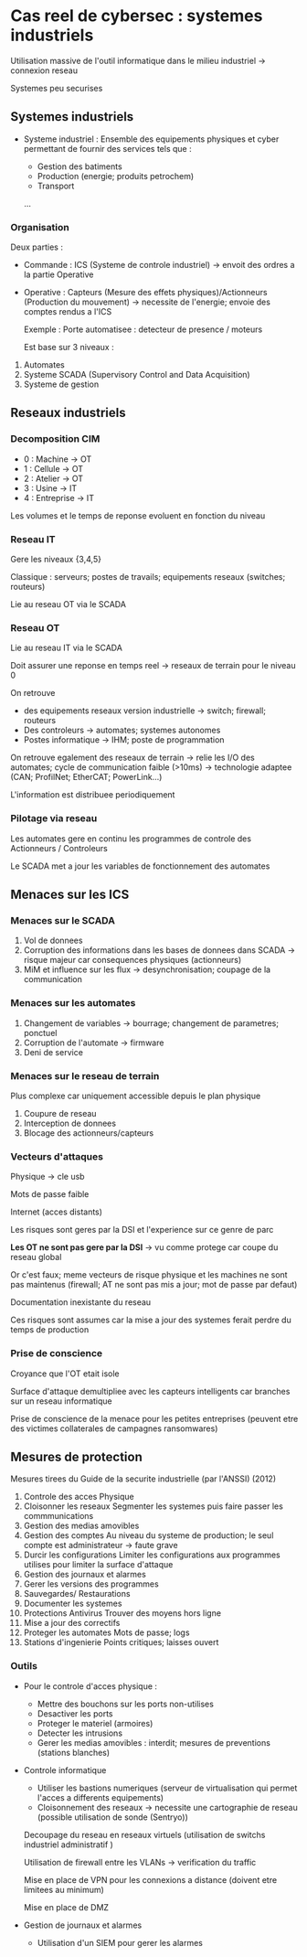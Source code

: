 # Cas reel de cybersec : systemes industriels

Utilisation massive de l'outil informatique dans le milieu industriel -> connexion reseau

Systemes peu securises

## Systemes industriels 
- Systeme industriel : Ensemble des equipements physiques et cyber permettant de fournir des services tels que :
  - Gestion des batiments
  - Production (energie; produits petrochem)
  - Transport
  
  ...

### Organisation 
  Deux parties :
- Commande : ICS (Systeme de controle industriel) -> envoit des ordres a la partie Operative
  
- Operative : Capteurs (Mesure des effets physiques)/Actionneurs (Production du mouvement) -> necessite de l'energie; envoie des comptes rendus a l'ICS

  Exemple : Porte automatisee : detecteur de presence / moteurs

  Est base sur 3 niveaux : 
1. Automates 
2. Systeme SCADA (Supervisory Control and Data Acquisition)
3. Systeme de gestion
## Reseaux industriels
### Decomposition CIM
- 0 : Machine -> OT 
- 1 : Cellule -> OT
- 2 : Atelier -> OT
- 3 : Usine   -> IT 
- 4 : Entreprise -> IT

Les volumes et le temps de reponse evoluent en fonction du niveau 
### Reseau IT 
Gere les niveaux {3,4,5}

Classique : serveurs; postes de travails; equipements reseaux (switches; routeurs)

Lie au reseau OT via le SCADA
### Reseau OT 
Lie au reseau IT via le SCADA 

Doit assurer une reponse en temps reel -> reseaux de terrain pour le niveau 0

On retrouve
- des equipements reseaux version industrielle -> switch; firewall; routeurs
- Des controleurs -> automates; systemes autonomes
- Postes informatique -> IHM; poste de programmation

On retrouve egalement des reseaux de terrain -> relie les I/O des automates; cycle de communication faible (>10ms) -> technologie adaptee (CAN; ProfilNet; EtherCAT; PowerLink...)

L'information est distribuee periodiquement

### Pilotage via reseau
Les automates gere en continu les programmes de controle des Actionneurs / Controleurs

Le SCADA met a jour les variables de fonctionnement des automates

## Menaces sur les ICS
### Menaces sur le SCADA
1. Vol de donnees
2. Corruption des informations dans les bases de donnees dans SCADA -> risque majeur car consequences physiques (actionneurs)
3. MiM et influence sur les flux -> desynchronisation; coupage de la communication
### Menaces sur les automates 
1. Changement de variables -> bourrage; changement de parametres; ponctuel
2. Corruption de l'automate -> firmware
3. Deni de service
### Menaces sur le reseau de terrain
Plus complexe car uniquement accessible depuis le plan physique
1. Coupure de reseau
2. Interception de donnees
3. Blocage des actionneurs/capteurs
### Vecteurs d'attaques
Physique -> cle usb

Mots de passe faible 

Internet (acces distants)

Les risques sont geres par la DSI et l'experience sur ce genre de parc 

**Les OT ne sont pas gere par la DSI** -> vu comme protege car coupe du reseau global 

Or c'est faux; meme vecteurs de risque physique et les machines ne sont pas maintenus (firewall; AT ne sont pas mis a jour; mot de passe par defaut)

Documentation inexistante du reseau

Ces risques sont assumes car la mise a jour des systemes ferait perdre du temps de production

### Prise de conscience 
Croyance que l'OT etait isole

Surface d'attaque demultipliee avec les capteurs intelligents car branches sur un reseau informatique

Prise de conscience de la menace pour les petites entreprises (peuvent etre des victimes collaterales de campagnes ransomwares)
## Mesures de protection
Mesures tirees du Guide de la securite industrielle (par l'ANSSI) (2012)

1. Controle des acces Physique
2. Cloisonner les reseaux
Segmenter les systemes puis faire passer les commmunications
3. Gestion des medias amovibles
4. Gestion des comptes 
Au niveau du systeme de production; le seul compte est administrateur -> faute grave
5. Durcir les configurations
Limiter les configurations aux programmes utilises pour limiter la surface d'attaque
6. Gestion des journaux et alarmes
7. Gerer les versions des programmes
8. Sauvegardes/ Restaurations
9. Documenter les systemes
10. Protections Antivirus
Trouver des moyens hors ligne
11. Mise a jour des correctifs
12. Proteger les automates 
Mots de passe; logs
13. Stations d'ingenierie
Points critiques; laisses ouvert
### Outils 
- Pour le controle d'acces physique :
  * Mettre des bouchons sur les ports non-utilises
  * Desactiver les ports
  * Proteger le materiel (armoires)
  * Detecter les intrusions
  * Gerer les medias amovibles : interdit; mesures de preventions (stations blanches)
- Controle informatique
  * Utiliser les bastions numeriques (serveur de virtualisation qui permet l'acces a differents equipements)
  * Cloisonnement des reseaux -> necessite une cartographie de reseau (possible utilisation de sonde (Sentryo))

  Decoupage du reseau en reseaux virtuels (utilisation de switchs industriel administratif )
  
  Utilisation de firewall entre les VLANs -> verification du traffic

  Mise en place de VPN pour les connexions a distance (doivent etre limitees au minimum)

  Mise en place de DMZ

- Gestion de journaux et alarmes
  * Utilisation d'un SIEM pour gerer les alarmes
